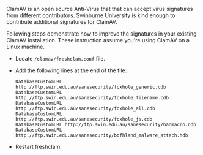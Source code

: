 ClamAV is an open source Anti-Virus that that can accept virus signatures from different contributors. Swinburne University is kind enough to contribute additional signatures for ClamAV.

Following steps demonstrate how to improve the signatures in your existing ClamAV installation. These instruction assume you're using ClamAV on a Linux machine.

  - Locate `/clamav/freshclam.conf` file.
  - Add the following lines at the end of the file:
    ```
    DatabaseCustomURL http://ftp.swin.edu.au/sanesecurity/foxhole_generic.cdb
    DatabaseCustomURL http://ftp.swin.edu.au/sanesecurity/foxhole_filename.cdb
    DatabaseCustomURL http://ftp.swin.edu.au/sanesecurity/foxhole_all.cdb
    DatabaseCustomURL http://ftp.swin.edu.au/sanesecurity/foxhole_js.cdb
    DatabaseCustomURL http://ftp.swin.edu.au/sanesecurity/badmacro.ndb
    DatabaseCustomURL http://ftp.swin.edu.au/sanesecurity/bofhland_malware_attach.hdb
    ```

  - Restart freshclam.
